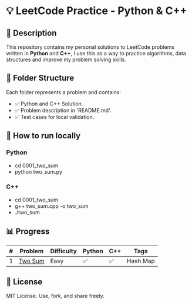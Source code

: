 # 💡 LeetCode Practice - Python & C++

## 🚀 Description

This repository contains my personal solutions to LeetCode problems
written in **Python** and **C++**, I use this as a way to practice
algorithms, data structures and improve my problem solving skills.

## 🚀 Folder Structure

Each folder represents a problem and contains:
- ✅ Python and C++ Solution.
- ✅ Problem description in 'README.md'.
- ✅ Test cases for local validation.


## 🚀 How to run locally

### Python
- cd 0001_two_sum
- python two_sum.py

### C++
- cd 0001_two_sum
- g++ two_sum.cpp -o two_sum
- ./two_sum


## 📊 Progress

| # | Problem | Difficulty | Python | C++ | Tags |
|--:|---------|------------|--------|-----|------|
| 1 | [Two Sum](https://leetcode.com/problems/two-sum/) | Easy | ✅ | ✅ | Hash Map |


## 📄 License

MIT License. Use, fork, and share freely.
